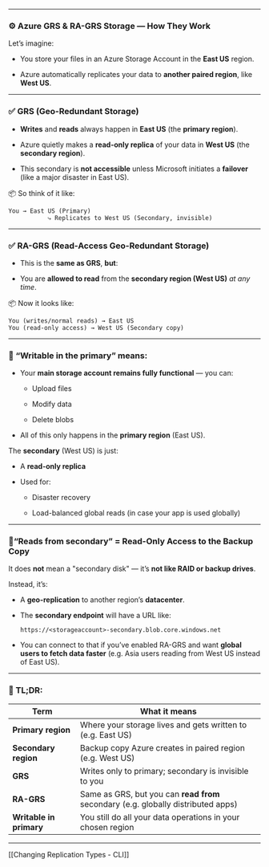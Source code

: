 
---

### ⚙️ Azure GRS & RA-GRS Storage — How They Work

Let’s imagine:

- You store your files in an Azure Storage Account in the **East US** region.
    
- Azure automatically replicates your data to **another paired region**, like **West US**.
    

---

### ✅ **GRS (Geo-Redundant Storage)**

- **Writes** and **reads** always happen in **East US** (the **primary region**).
    
- Azure quietly makes a **read-only replica** of your data in **West US** (the **secondary region**).
    
- This secondary is **not accessible** unless Microsoft initiates a **failover** (like a major disaster in East US).
    

📦 So think of it like:

```
You → East US (Primary)
           ⤷ Replicates to West US (Secondary, invisible)
```

---

### ✅ **RA-GRS (Read-Access Geo-Redundant Storage)**

- This is the **same as GRS**, **but**:
    
- You are **allowed to read** from the **secondary region (West US)** _at any time_.
    

📦 Now it looks like:

```
You (writes/normal reads) → East US
You (read-only access) → West US (Secondary copy)
```

---

### 🧠 “Writable in the primary” means:

- Your **main storage account remains fully functional** — you can:
    
    - Upload files
        
    - Modify data
        
    - Delete blobs
        
- All of this only happens in the **primary region** (East US).
    

The **secondary** (West US) is just:

- A **read-only replica**
    
- Used for:
    
    - Disaster recovery
        
    - Load-balanced global reads (in case your app is used globally)
        

---

### 📍“Reads from secondary” = Read-Only Access to the Backup Copy

It does **not** mean a "secondary disk" — it’s **not like RAID or backup drives**.

Instead, it’s:

- A **geo-replication** to another region’s **datacenter**.
    
- The **secondary endpoint** will have a URL like:
    
    ```
    https://<storageaccount>-secondary.blob.core.windows.net
    ```
    
- You can connect to that if you’ve enabled RA-GRS and want **global users to fetch data faster** (e.g. Asia users reading from West US instead of East US).
    

---

### 🧠 TL;DR:

|Term|What it means|
|---|---|
|**Primary region**|Where your storage lives and gets written to (e.g. East US)|
|**Secondary region**|Backup copy Azure creates in paired region (e.g. West US)|
|**GRS**|Writes only to primary; secondary is invisible to you|
|**RA-GRS**|Same as GRS, but you can **read from** secondary (e.g. globally distributed apps)|
|**Writable in primary**|You still do all your data operations in your chosen region|

---

[[Changing Replication Types - CLI]]
